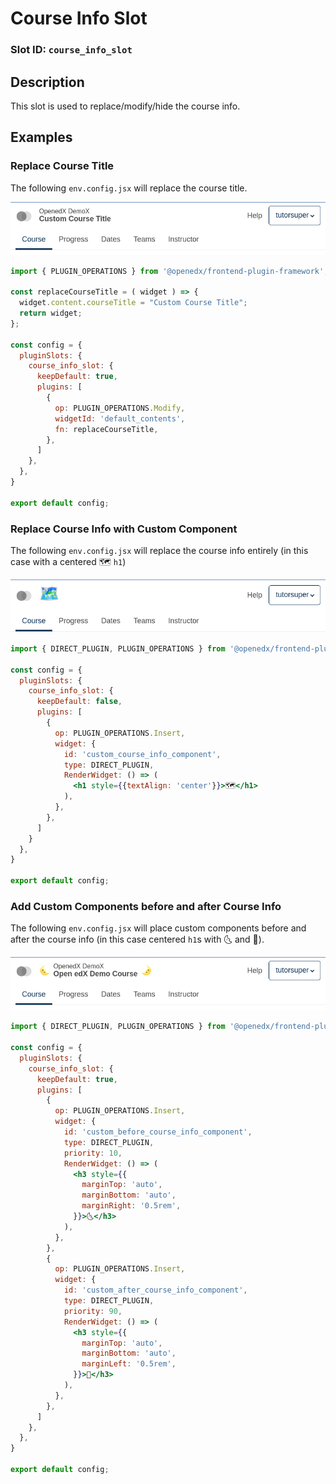 # Course Info Slot

### Slot ID: `course_info_slot`

## Description

This slot is used to replace/modify/hide the course info.

## Examples

### Replace Course Title

The following `env.config.jsx` will replace the course title.

![Screenshot of replaced course title](./images/replace_course_title.png)

```jsx
import { PLUGIN_OPERATIONS } from '@openedx/frontend-plugin-framework';

const replaceCourseTitle = ( widget ) => {
  widget.content.courseTitle = "Custom Course Title";
  return widget;
};

const config = {
  pluginSlots: {
    course_info_slot: {
      keepDefault: true,
      plugins: [
        {
          op: PLUGIN_OPERATIONS.Modify,
          widgetId: 'default_contents',
          fn: replaceCourseTitle,
        },
      ]
    },
  },
}

export default config;
```

### Replace Course Info with Custom Component

The following `env.config.jsx` will replace the course info entirely (in this case with a centered 🗺️ `h1`)

![Screenshot of replaced course info with custom component](./images/replace_course_info_with_custom_component.png)

```jsx
import { DIRECT_PLUGIN, PLUGIN_OPERATIONS } from '@openedx/frontend-plugin-framework';

const config = {
  pluginSlots: {
    course_info_slot: {
      keepDefault: false,
      plugins: [
        {
          op: PLUGIN_OPERATIONS.Insert,
          widget: {
            id: 'custom_course_info_component',
            type: DIRECT_PLUGIN,
            RenderWidget: () => (
              <h1 style={{textAlign: 'center'}}>🗺️</h1>
            ),
          },
        },
      ]
    }
  },
}

export default config;
```

### Add Custom Components before and after Course Info

The following `env.config.jsx` will place custom components before and after the course info  (in this case centered `h1`s with 🌜 and 🌛).

![Screenshot of added custom components before and after course info](./images/add_custom_components_before_and_after_course_info.png)

```jsx
import { DIRECT_PLUGIN, PLUGIN_OPERATIONS } from '@openedx/frontend-plugin-framework';

const config = {
  pluginSlots: {
    course_info_slot: {
      keepDefault: true,
      plugins: [
        {
          op: PLUGIN_OPERATIONS.Insert,
          widget: {
            id: 'custom_before_course_info_component',
            type: DIRECT_PLUGIN,
            priority: 10,
            RenderWidget: () => (
              <h3 style={{
                marginTop: 'auto',
                marginBottom: 'auto',
                marginRight: '0.5rem',
              }}>🌜</h3>
            ),
          },
        },
        {
          op: PLUGIN_OPERATIONS.Insert,
          widget: {
            id: 'custom_after_course_info_component',
            type: DIRECT_PLUGIN,
            priority: 90,
            RenderWidget: () => (
              <h3 style={{
                marginTop: 'auto',
                marginBottom: 'auto',
                marginLeft: '0.5rem',
              }}>🌛</h3>
            ),
          },
        },
      ]
    },
  },
}

export default config;
```
